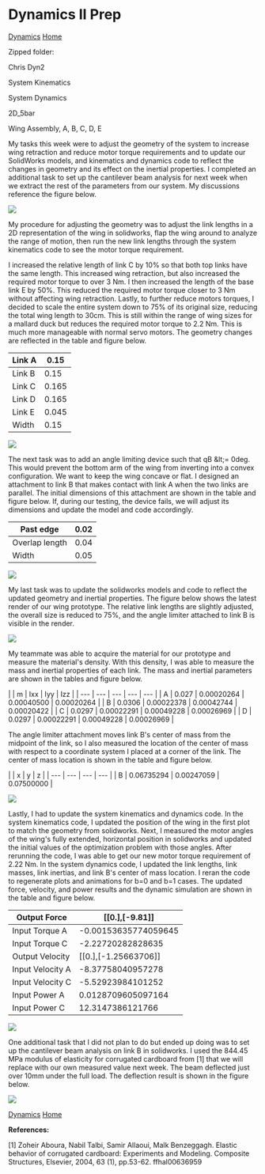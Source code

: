 # **Dynamics II Prep**

[Dynamics](DynamicsPage.html)
[Home](index.md)

Zipped folder:

Chris Dyn2

System Kinematics

System Dynamics

2D\_5bar

Wing Assembly, A, B, C, D, E

My tasks this week were to adjust the geometry of the system to increase wing retraction and reduce motor torque requirements and to update our SolidWorks models, and kinematics and dynamics code to reflect the changes in geometry and its effect on the inertial properties. I completed an additional task to set up the cantilever beam analysis for next week when we extract the rest of the parameters from our system. My discussions reference the figure below.

![](Images/kinematics.png)

My procedure for adjusting the geometry was to adjust the link lengths in a 2D representation of the wing in solidworks, flap the wing around to analyze the range of motion, then run the new link lengths through the system kinematics code to see the motor torque requirement.

I increased the relative length of link C by 10% so that both top links have the same length. This increased wing retraction, but also increased the required motor torque to over 3 Nm. I then increased the length of the base link E by 50%. This reduced the required motor torque closer to 3 Nm without affecting wing retraction. Lastly, to further reduce motors torques, I decided to scale the entire system down to 75% of its original size, reducing the total wing length to 30cm. This is still within the range of wing sizes for a mallard duck but reduces the required motor torque to 2.2 Nm. This is much more manageable with normal servo motors. The geometry changes are reflected in the table and figure below.

| Link A | 0.15 |
| --- | --- |
| Link B | 0.15 |
| Link C | 0.165 |
| Link D | 0.165 |
| Link E | 0.045 |
| Width | 0.15 |

![](Images/2D.PNG)

The next task was to add an angle limiting device such that qB \&lt;= 0deg. This would prevent the bottom arm of the wing from inverting into a convex configuration. We want to keep the wing concave or flat. I designed an attachment to link B that makes contact with link A when the two links are parallel. The initial dimensions of this attachment are shown in the table and figure below. If, during our testing, the device fails, we will adjust its dimensions and update the model and code accordingly.

| Past edge | 0.02 |
| --- | --- |
| Overlap length | 0.04 |
| Width | 0.05 |

![](Images/limiter.PNG)

My last task was to update the solidworks models and code to reflect the updated geometry and inertial properties. The figure below shows the latest render of our wing prototype. The relative link lengths are slightly adjusted, the overall size is reduced to 75%, and the angle limiter attached to link B is visible in the render.

![](Images/RenderedWing.png)

My teammate was able to acquire the material for our prototype and measure the material&#39;s density. With this density, I was able to measure the mass and inertial properties of each link. The mass and inertial parameters are shown in the tables and figure below.

|
 | m | Ixx | Iyy | Izz |
| --- | --- | --- | --- | --- |
| A | 0.027 | 0.00020264 | 0.00040500 | 0.00020264 |
| B | 0.0306 | 0.00022378 | 0.00042744 | 0.00020422 |
| C | 0.0297 | 0.00022291 | 0.00049228 | 0.00026969 |
| D | 0.0297 | 0.00022291 | 0.00049228 | 0.00026969 |

The angle limiter attachment moves link B&#39;s center of mass from the midpoint of the link, so I also measured the location of the center of mass with respect to a coordinate system I placed at a corner of the link. The center of mass location is shown in the table and figure below.

|
 | x | y | z |
| --- | --- | --- | --- |
| B | 0.06735294 | 0.00247059 | 0.07500000 |

![](Images/B.PNG)

Lastly, I had to update the system kinematics and dynamics code. In the system kinematics code, I updated the position of the wing in the first plot to match the geometry from solidworks. Next, I measured the motor angles of the wing&#39;s fully extended, horizontal position in solidworks and updated the initial values of the optimization problem with those angles. After rerunning the code, I was able to get our new motor torque requirement of 2.22 Nm. In the system dynamics code, I updated the link lengths, link masses, link inertias, and link B&#39;s center of mass location. I reran the code to regenerate plots and animations for b=0 and b=1 cases. The updated force, velocity, and power results and the dynamic simulation are shown in the table and figure below.

| Output Force | [[0.],[-9.81]] |
| --- | --- |
| Input Torque A | -0.00153635774059645 |
| Input Torque C | -2.22720282828635 |
| Output Velocity | [[0.],[-1.25663706]] |
| Input Velocity A | -8.37758040957278 |
| Input Velocity C | -5.52923984101252 |
| Input Power A | 0.0128709605097164 |
| Input Power C | 12.3147386121766 |

![](Images/dynamics.png)

One additional task that I did not plan to do but ended up doing was to set up the cantilever beam analysis on link B in solidworks. I used the 844.45 MPa modulus of elasticity for corrugated cardboard from [1] that we will replace with our own measured value next week. The beam deflected just over 10mm under the full load. The deflection result is shown in the figure below.

![](Images/displacementB.PNG)

[Dynamics](DynamicsPage.html)
[Home](index.md)

**References:**

[1] Zoheir Aboura, Nabil Talbi, Samir Allaoui, Malk Benzeggagh. Elastic behavior of corrugated cardboard: Experiments and Modeling. Composite Structures, Elsevier, 2004, 63 (1), pp.53-62. ffhal00636959
